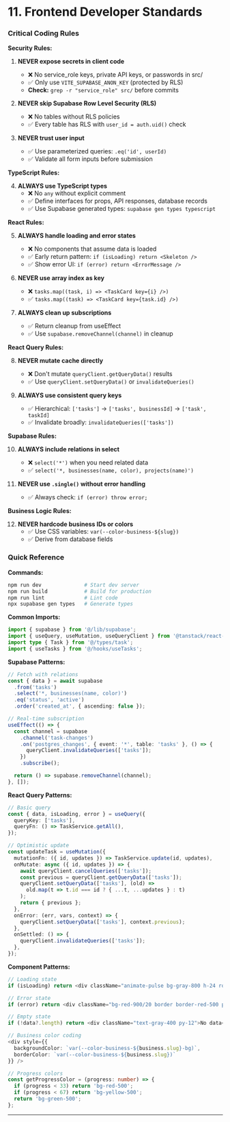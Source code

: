 # 11. Frontend Developer Standards

### Critical Coding Rules

**Security Rules:**

1. **NEVER expose secrets in client code**
   - ❌ No service_role keys, private API keys, or passwords in src/
   - ✅ Only use `VITE_SUPABASE_ANON_KEY` (protected by RLS)
   - **Check:** `grep -r "service_role" src/` before commits

2. **NEVER skip Supabase Row Level Security (RLS)**
   - ❌ No tables without RLS policies
   - ✅ Every table has RLS with `user_id = auth.uid()` check

3. **NEVER trust user input**
   - ✅ Use parameterized queries: `.eq('id', userId)`
   - ✅ Validate all form inputs before submission

**TypeScript Rules:**

4. **ALWAYS use TypeScript types**
   - ❌ No `any` without explicit comment
   - ✅ Define interfaces for props, API responses, database records
   - ✅ Use Supabase generated types: `supabase gen types typescript`

**React Rules:**

5. **ALWAYS handle loading and error states**
   - ❌ No components that assume data is loaded
   - ✅ Early return pattern: `if (isLoading) return <Skeleton />`
   - ✅ Show error UI: `if (error) return <ErrorMessage />`

6. **NEVER use array index as key**
   - ❌ `tasks.map((task, i) => <TaskCard key={i} />)`
   - ✅ `tasks.map((task) => <TaskCard key={task.id} />)`

7. **ALWAYS clean up subscriptions**
   - ✅ Return cleanup from useEffect
   - ✅ Use `supabase.removeChannel(channel)` in cleanup

**React Query Rules:**

8. **NEVER mutate cache directly**
   - ❌ Don't mutate `queryClient.getQueryData()` results
   - ✅ Use `queryClient.setQueryData()` or `invalidateQueries()`

9. **ALWAYS use consistent query keys**
   - ✅ Hierarchical: `['tasks']` → `['tasks', businessId]` → `['task', taskId]`
   - ✅ Invalidate broadly: `invalidateQueries(['tasks'])`

**Supabase Rules:**

10. **ALWAYS include relations in select**
    - ❌ `select('*')` when you need related data
    - ✅ `select('*, businesses(name, color), projects(name)')`

11. **NEVER use `.single()` without error handling**
    - ✅ Always check: `if (error) throw error;`

**Business Logic Rules:**

12. **NEVER hardcode business IDs or colors**
    - ✅ Use CSS variables: `var(--color-business-${slug})`
    - ✅ Derive from database fields

### Quick Reference

**Commands:**
```bash
npm run dev              # Start dev server
npm run build            # Build for production
npm run lint             # Lint code
npx supabase gen types   # Generate types
```

**Common Imports:**
```typescript
import { supabase } from '@/lib/supabase';
import { useQuery, useMutation, useQueryClient } from '@tanstack/react-query';
import type { Task } from '@/types/task';
import { useTasks } from '@/hooks/useTasks';
```

**Supabase Patterns:**
```typescript
// Fetch with relations
const { data } = await supabase
  .from('tasks')
  .select('*, businesses(name, color)')
  .eq('status', 'active')
  .order('created_at', { ascending: false });

// Real-time subscription
useEffect(() => {
  const channel = supabase
    .channel('task-changes')
    .on('postgres_changes', { event: '*', table: 'tasks' }, () => {
      queryClient.invalidateQueries(['tasks']);
    })
    .subscribe();

  return () => supabase.removeChannel(channel);
}, []);
```

**React Query Patterns:**
```typescript
// Basic query
const { data, isLoading, error } = useQuery({
  queryKey: ['tasks'],
  queryFn: () => TaskService.getAll(),
});

// Optimistic update
const updateTask = useMutation({
  mutationFn: ({ id, updates }) => TaskService.update(id, updates),
  onMutate: async ({ id, updates }) => {
    await queryClient.cancelQueries(['tasks']);
    const previous = queryClient.getQueryData(['tasks']);
    queryClient.setQueryData(['tasks'], (old) =>
      old.map(t => t.id === id ? { ...t, ...updates } : t)
    );
    return { previous };
  },
  onError: (err, vars, context) => {
    queryClient.setQueryData(['tasks'], context.previous);
  },
  onSettled: () => {
    queryClient.invalidateQueries(['tasks']);
  },
});
```

**Component Patterns:**
```typescript
// Loading state
if (isLoading) return <div className="animate-pulse bg-gray-800 h-24 rounded-lg" />;

// Error state
if (error) return <div className="bg-red-900/20 border border-red-500 p-4">Error</div>;

// Empty state
if (!data?.length) return <div className="text-gray-400 py-12">No data</div>;

// Business color coding
<div style={{
  backgroundColor: `var(--color-business-${business.slug}-bg)`,
  borderColor: `var(--color-business-${business.slug})`
}} />

// Progress colors
const getProgressColor = (progress: number) => {
  if (progress < 33) return 'bg-red-500';
  if (progress < 67) return 'bg-yellow-500';
  return 'bg-green-500';
};
```

---
